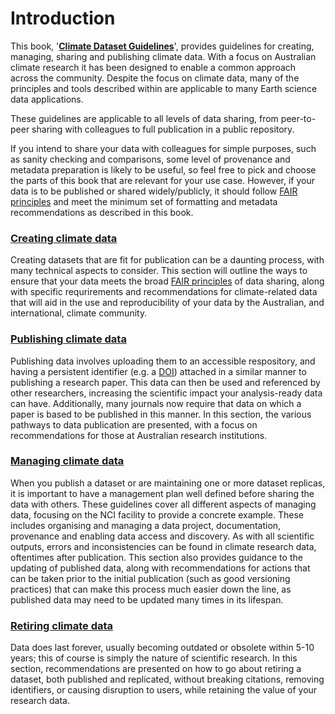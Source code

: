 # Introduction

This book, '**[Climate Dataset Guidelines](https://acdguide.github.io/Governance/)**', provides guidelines for creating, managing, sharing and publishing climate data. With a focus on Australian climate research it has been designed to enable a common approach across the community. Despite the focus on climate data, many of the principles and tools described within are applicable to many Earth science data applications.

These guidelines are applicable to all levels of data sharing, from peer-to-peer sharing with colleagues to full publication in a public repository. 

If you intend to share your data with colleagues for simple purposes, such as sanity checking and comparisons, some level of provenance and metadata preparation is likely to be useful, so feel free to pick and choose the parts of this book that are relevant for your use case. However, if your data is to be published or shared widely/publicly, it should follow [FAIR principles](concepts/fairer-principles.md)  and meet the minimum set of formatting and metadata recommendations as described in this book.


### **[Creating climate data](create/create-intro.md)**
Creating datasets that are fit for publication can be a daunting process, with many technical aspects to consider. This section will outline the ways to ensure that your data meets the broad [FAIR principles](concepts/fairer-principles.md) of data sharing, along with specific requrirements and recommendations for climate-related data that will aid in the use and reproducibility of your data by the Australian, and international, climate community.

### **[Publishing climate data](publish/publish-intro.md)**
Publishing data involves uploading them to an accessible respository, and having a persistent identifier (e.g. a [DOI](https://www.doi.org/)) attached in a similar manner to publishing a research paper. This data can then be used and referenced by other researchers, increasing the scientific impact your analysis-ready data can have. Additionally, many journals now require that data on which a paper is based to be published in this manner. In this section, the various pathways to data publication are presented, with a focus on recommendations for those at Australian research institutions.

### **[Managing climate data](manage/manage-intro.md)**
When you publish a dataset or are maintaining one or more dataset replicas, it is important to have a management plan well defined before sharing the data with others. These guidelines cover all different aspects of managing data, focusing on the NCI facility to provide a concrete example. These includes organising and managing a data project, documentation, provenance and enabling data access and discovery. 
As with all scientific outputs, errors and inconsistencies can be found in climate research data, oftentimes after publication. This section also provides guidance to the updating of published data, along with recommendations for actions that can be taken prior to the initial publication (such as good versioning practices) that can make this process much easier down the line, as published data may need to be updated many times in its lifespan.


### **[Retiring climate data](retire/retire-intro.md)**
Data does last forever, usually becoming outdated or obsolete within 5-10 years; this of course is simply the nature of scientific research. In this section, recommendations are presented on how to go about retiring a dataset, both published and replicated, without breaking citations, removing identifiers, or causing disruption to users, while retaining the value of your research data. 
